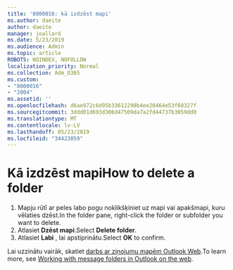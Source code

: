 ```yaml
---
title: '8000016: kā izdzēst mapi'
ms.author: daeite
author: daeite
manager: joallard
ms.date: 5/23/2019
ms.audience: Admin
ms.topic: article
ROBOTS: NOINDEX, NOFOLLOW
localization_priority: Normal
ms.collection: Adm_O365
ms.custom:
- "8000016"
- "2004"
ms.assetid: ''
ms.openlocfilehash: d6ae972c6d95b33612290b4ee20464e53f60327f
ms.sourcegitcommit: 3ddd01d693d306d47509da7a2fd44737b3059dd0
ms.translationtype: MT
ms.contentlocale: lv-LV
ms.lasthandoff: 05/23/2019
ms.locfileid: "34423059"
---
```

# <a name="how-to-delete-a-folder"></a><span data-ttu-id="a5297-102">Kā izdzēst mapi</span><span class="sxs-lookup"><span data-stu-id="a5297-102">How to delete a folder</span></span>

1. <span data-ttu-id="a5297-103">Mapju rūtī ar peles labo pogu noklikšķiniet uz mapi vai apakšmapi, kuru vēlaties dzēst.</span><span class="sxs-lookup"><span data-stu-id="a5297-103">In the folder pane, right-click the folder or subfolder you want to delete.</span></span>
2. <span data-ttu-id="a5297-104">Atlasiet **Dzēst mapi**.</span><span class="sxs-lookup"><span data-stu-id="a5297-104">Select **Delete folder**.</span></span>
3. <span data-ttu-id="a5297-105">Atlasiet **Labi** , lai apstiprinātu.</span><span class="sxs-lookup"><span data-stu-id="a5297-105">Select **OK** to confirm.</span></span>

<span data-ttu-id="a5297-106">Lai uzzinātu vairāk, skatiet [darbs ar ziņojumu mapēm Outlook Web](https://support.office.com/article/ae0f10d6-54e7-4f29-acd3-78cdc3fdcb9f).</span><span class="sxs-lookup"><span data-stu-id="a5297-106">To learn more, see [Working with message folders in Outlook on the web](https://support.office.com/article/ae0f10d6-54e7-4f29-acd3-78cdc3fdcb9f).</span></span>

